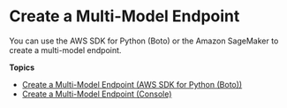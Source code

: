 # Create a Multi\-Model Endpoint<a name="create-multi-model-endpoint"></a>

You can use the AWS SDK for Python \(Boto\) or the Amazon SageMaker to create a multi\-model endpoint\.

**Topics**
+ [Create a Multi\-Model Endpoint \(AWS SDK for Python \(Boto\)\)](create-multi-model-endpoint-sdk.md)
+ [Create a Multi\-Model Endpoint \(Console\)](create-multi-model-endpoint-console.md)